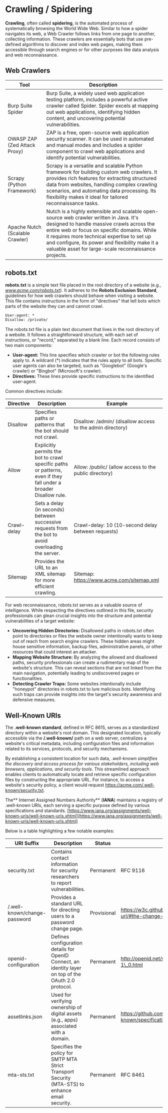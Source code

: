 # Crawling / Spidering

**Crawling**, often called **spidering**, is the automated process of systematically browsing the World Wide Web. Similar to how a spider navigates its web, a Web Crawler follows links from one page to another, collecting information. These crawlers are essentially bots that use pre-defined algorithms to discover and index web pages, making them accessible through search engines or for other purposes like data analysis and web reconnaissance.

## Web Crawlers

| Tool                            | Description                                                                                                                                                                                                                                                                                                                                   |
| ------------------------------- | --------------------------------------------------------------------------------------------------------------------------------------------------------------------------------------------------------------------------------------------------------------------------------------------------------------------------------------------- |
| Burp Suite Spider               | Burp Suite, a widely used web application testing platform, includes a powerful active crawler called Spider. Spider excels at mapping out web applications, identifying hidden content, and uncovering potential vulnerabilities.                                                                                                            |
| OWASP ZAP (Zed Attack Proxy)    | ZAP is a free, open-source web application security scanner. It can be used in automated and manual modes and includes a spider component to crawl web applications and identify potential vulnerabilities.                                                                                                                                   |
| Scrapy (Python Framework)       | Scrapy is a versatile and scalable Python framework for building custom web crawlers. It provides rich features for extracting structured data from websites, handling complex crawling scenarios, and automating data processing. Its flexibility makes it ideal for tailored reconnaissance tasks.                                          |
| Apache Nutch (Scalable Crawler) | Nutch is a highly extensible and scalable open-source web crawler written in Java. It's designed to handle massive crawls across the entire web or focus on specific domains. While it requires more technical expertise to set up and configure, its power and flexibility make it a valuable asset for large-scale reconnaissance projects. |

## robots.txt

**robots.txt** is a simple text file placed in the root directory of a website (e.g., _www.acme.com/robots.txt_). It adheres to the **Robots Exclusion Standard**, guidelines for how web crawlers should behave when visiting a website. This file contains instructions in the form of "directives" that tell bots which parts of the website they can and cannot crawl.

```robots.txt
User-agent: *
Disallow: /private/
```

The robots.txt file is a plain text document that lives in the root directory of a website. It follows a straightforward structure, with each set of instructions, or "record," separated by a blank line. Each record consists of two main components:

* **User-agent:** This line specifies which crawler or bot the following rules apply to. A wildcard (\*) indicates that the rules apply to all bots. Specific user agents can also be targeted, such as "Googlebot" (Google's crawler) or "Bingbot" (Microsoft's crawler).
* **Directives:** These lines provide specific instructions to the identified user-agent.

Common directives include:

| Directive   | Description                                                                                                      | Example                                                    |
| ----------- | ---------------------------------------------------------------------------------------------------------------- | ---------------------------------------------------------- |
| Disallow    | Specifies paths or patterns that the bot should not crawl.                                                       | Disallow: /admin/ (disallow access to the admin directory) |
| Allow       | Explicitly permits the bot to crawl specific paths or patterns, even if they fall under a broader Disallow rule. | Allow: /public/ (allow access to the public directory)     |
| Crawl-delay | Sets a delay (in seconds) between successive requests from the bot to avoid overloading the server.              | Crawl-delay: 10 (10-second delay between requests)         |
| Sitemap     | Provides the URL to an XML sitemap for more efficient crawling.                                                  | Sitemap: https://www.acme.com/sitemap.xml                  |

For web reconnaissance, robots.txt serves as a valuable source of intelligence. While respecting the directives outlined in this file, security professionals can glean crucial insights into the structure and potential vulnerabilities of a target website:

* **Uncovering Hidden Directories:** Disallowed paths in robots.txt often point to directories or files the website owner intentionally wants to keep out of reach from search engine crawlers. These hidden areas might house sensitive information, backup files, administrative panels, or other resources that could interest an attacker.
* **Mapping Website Structure:** By analyzing the allowed and disallowed paths, security professionals can create a rudimentary map of the website's structure. This can reveal sections that are not linked from the main navigation, potentially leading to undiscovered pages or functionalities.
* **Detecting Crawler Traps:** Some websites intentionally include "honeypot" directories in robots.txt to lure malicious bots. Identifying such traps can provide insights into the target's security awareness and defensive measures.

## Well-Known URIs

The **.well-known standard**, defined in RFC 8615, serves as a standardized directory within a website's root domain. This designated location, typically accessible via the **/.well-known/** path on a web server, centralizes a website's critical metadata, including configuration files and information related to its services, protocols, and security mechanisms.

By establishing a consistent location for such data, _.well-known simplifies the discovery and access process for various stakeholders, including web browsers, applications, and security tools_. This streamlined approach enables clients to automatically locate and retrieve specific configuration files by constructing the appropriate URL. For instance, to access a website's security policy, a client would request https://acme.com/.well-known/security.txt.

The\*\* Internet Assigned Numbers Authority\*\* (**IANA**) maintains a registry of .well-known URIs, each serving a specific purpose defined by various specifications and standards. [https://www.iana.org/assignments/well-known-uris/well-known-uris.xhtml](https://www.iana.org/assignments/well-known-uris/well-known-uris.xhtml)

Below is a table highlighting a few notable examples:

| URI Suffix                   | Description                                                                                           | Status      | Reference                                                                               |
| ---------------------------- | ----------------------------------------------------------------------------------------------------- | ----------- | --------------------------------------------------------------------------------------- |
| security.txt                 | Contains contact information for security researchers to report vulnerabilities.                      | Permanent   | RFC 9116                                                                                |
| /.well-known/change-password | Provides a standard URL for directing users to a password change page.                                | Provisional | https://w3c.github.io/webappsec-change-password-url/#the-change-password-well-known-uri |
| openid-configuration         | Defines configuration details for OpenID Connect, an identity layer on top of the OAuth 2.0 protocol. | Permanent   | http://openid.net/specs/openid-connect-discovery-1\_0.html                              |
| assetlinks.json              | Used for verifying ownership of digital assets (e.g., apps) associated with a domain.                 | Permanent   | https://github.com/google/digitalassetlinks/blob/master/well-known/specification.md     |
| mta-sts.txt                  | Specifies the policy for SMTP MTA Strict Transport Security (MTA-STS) to enhance email security.      | Permanent   | RFC 8461                                                                                |
